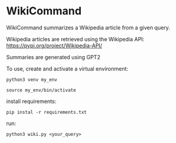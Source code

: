 # WikiCommand

WikiCommand summarizes a Wikipedia article from a given query.

Wikipedia articles are retrieved using the Wikipedia API: https://pypi.org/project/Wikipedia-API/

Summaries are generated using GPT2

To use, create and activate a virtual environment: 

`python3 venv my_env`

`source my_env/bin/activate`

install requirements:

`pip instal -r requirements.txt`

run:

`python3 wiki.py <your_query>`
